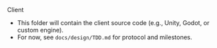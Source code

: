 Client

- This folder will contain the client source code (e.g., Unity, Godot, or custom engine).
- For now, see `docs/design/TDD.md` for protocol and milestones.
